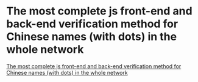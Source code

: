 # The most complete js front-end and back-end verification method for Chinese names (with dots) in the whole network
[The most complete js front-end and back-end verification method for Chinese names (with dots) in the whole network](https://aiwithcloud.com/2022/09/19/the_most_complete_js_front_end_and_back_end_verification_method_for_chinese_names_with_dots_in_the_whole_network/)